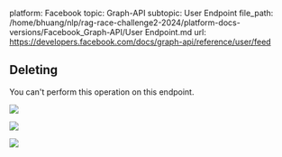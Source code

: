 platform: Facebook
topic: Graph-API
subtopic: User Endpoint
file_path: /home/bhuang/nlp/rag-race-challenge2-2024/platform-docs-versions/Facebook_Graph-API/User Endpoint.md
url: https://developers.facebook.com/docs/graph-api/reference/user/feed

## Deleting

You can't perform this operation on this endpoint.

![](https://www.facebook.com/tr?id=675141479195042&ev=PageView&noscript=1)

![](https://www.facebook.com/tr?id=574561515946252&ev=PageView&noscript=1)

![](https://www.facebook.com/tr?id=1754628768090156&ev=PageView&noscript=1)